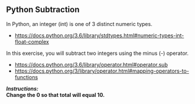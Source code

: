 ## Python Subtraction

In Python, an integer (int) is one of 3 distinct numeric types.
- https://docs.python.org/3.6/library/stdtypes.html#numeric-types-int-float-complex  

In this exercise, you will subtract two integers using the minus (-) operator.
- https://docs.python.org/3.6/library/operator.html#operator.sub
- https://docs.python.org/3/library/operator.html#mapping-operators-to-functions

**_Instructions:_**  
**Change the 0 so that total will equal 10.**
